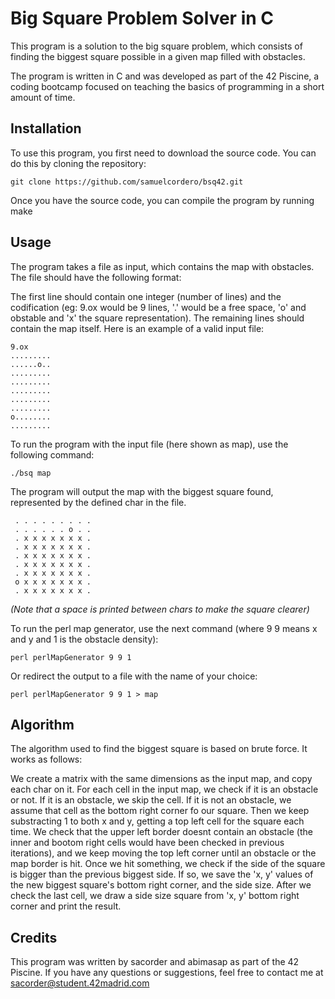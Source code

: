 # Big Square Problem Solver in C

This program is a solution to the big square problem, which consists of finding the biggest square possible in a given map filled with obstacles.

The program is written in C and was developed as part of the 42 Piscine, a coding bootcamp focused on teaching the basics of programming in a short amount of time.

## Installation
To use this program, you first need to download the source code. You can do this by cloning the repository:

```
git clone https://github.com/samuelcordero/bsq42.git
```
Once you have the source code, you can compile the program by running make

## Usage
The program takes a file as input, which contains the map with obstacles. The file should have the following format:

The first line should contain one integer (number of lines) and the codification (eg: 9.ox would be 9 lines, '.' would be a free space, 'o' and obstable and 'x' the square representation). The remaining lines should contain the map itself.
Here is an example of a valid input file: 
```
9.ox
.........
......o..
.........
.........
.........
.........
.........
o........
.........
```
To run the program with the input file (here shown as map), use the following command:
```
./bsq map
```
The program will output the map with the biggest square found, represented by the defined char in the file.
```
 . . . . . . . . .
 . . . . . . o . .
 . x x x x x x x .
 . x x x x x x x .
 . x x x x x x x .
 . x x x x x x x .
 . x x x x x x x .
 o x x x x x x x .
 . x x x x x x x .
```
_(Note that a space is printed between chars to make the square clearer)_

To run the perl map generator, use the next command (where 9 9 means x and y and 1 is the obstacle density):
```
perl perlMapGenerator 9 9 1
```

Or redirect the output to a file with the name of your choice:
```
perl perlMapGenerator 9 9 1 > map
```
## Algorithm
The algorithm used to find the biggest square is based on brute force. It works as follows:

We create a matrix with the same dimensions as the input map, and copy each char on it.
For each cell in the input map, we check if it is an obstacle or not.
If it is an obstacle, we skip the cell.
If it is not an obstacle, we assume that cell as the bottom right corner fo our square. Then we keep substracting 1 to both x and y, getting a top left cell for the square each time. We check that the upper left border doesnt contain an obstacle (the inner and bootom right cells would have been checked in previous iterations), and we keep moving the top left corner until an obstacle or the map border is hit. Once we hit something, we check if the side of the square is bigger than the previous biggest side. If so, we save the 'x, y' values of the new biggest square's bottom right corner, and the side size. After we check the last cell, we draw a side size square from 'x, y' bottom right corner and print the result.

## Credits
This program was written by sacorder and abimasap as part of the 42 Piscine. If you have any questions or suggestions, feel free to contact me at sacorder@student.42madrid.com


